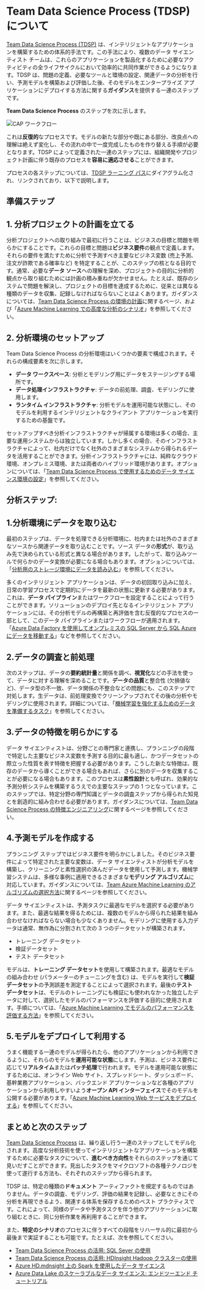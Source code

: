 <properties 
	pageTitle="Team Data Science Process について | Microsoft Azure" 
	description="Team Data Science Process は、高度な分析技術を利用したインテリジェントなアプリケーションを構築するための体系的な手法です。" 
	services="machine-learning" 
	documentationCenter="" 
	authors="bradsev"
	manager="jhubbard" 
	editor="cgronlun" />

<tags 
	ms.service="machine-learning" 
	ms.workload="data-services" 
	ms.tgt_pltfrm="na" 
	ms.devlang="na" 
	ms.topic="article" 
	ms.date="09/19/2016" 
	ms.author="bradsev" />


# Team Data Science Process (TDSP) について

[Team Data Science Process (TDSP)](data-science-process-overview.md) は、インテリジェントなアプリケーションを構築するための体系的手法です。この手法により、複数のデータ サイエンティスト チームは、これらのアプリケーションを製品化するために必要なアクティビティの全ライフサイクルにおいて効率的に共同作業ができるようになります。TDSP は、問題の定義、必要なツールと環境の設定、関連データの分析を行い、予測モデルを構築および評価した後、そのモデルをエンタープライズ アプリケーションにデプロイする方法に関する**ガイダンス**を提供する一連のステップです。

**Team Data Science Process** のステップを次に示します。

![CAP ワークフロー](./media/machine-learning-data-science-the-cortana-analytics-process/CAP-workflow.png)

これは**反復的**なプロセスです。モデルの新たな部分や既にある部分、改良点への理解は絶えず変化し、その流れの中で一度完成したものを作り替える手順が必要となります。TDSP によって定義された一連のステップには、組織開発やプロジェクト計画に伴う既存のプロセスを**容易に適応させる**ことができます。

プロセスの各ステップについては、[TDSP ラーニング パス](https://azure.microsoft.com/documentation/learning-paths/cortana-analytics-process/)にダイアグラム化され、リンクされており、以下で説明します。

## 準備ステップ 

## 1\. 分析プロジェクトの計画を立てる 

分析プロジェクトへの取り組みで最初に行うことは、ビジネスの目標と問題を明らかにすることです。これらの目標と問題は**ビジネス要件**の観点で定義します。それらの要件を満たすために分析で予測すべき主要なビジネス変数 (売上予測、注文が詐欺である確率など) を特定することが、このステップの核となる目的です。通常、必要な**データ ソース**への理解を深め、プロジェクトの目的に分析的観点から取り組むためには計画の積み重ねが欠かせません。たとえば、既存のシステムで問題を解決し、プロジェクトの目標を達成するために、従来とは異なる種類のデータを収集、記録しなければならないことはよくあります。ガイダンスについては、[Team Data Science Process の環境の計画](machine-learning-data-science-plan-your-environment.md)に関するページ、および「[Azure Machine Learning での高度な分析のシナリオ](machine-learning-data-science-plan-sample-scenarios.md)」を参照してください。

## 2\. 分析環境のセットアップ 

Team Data Science Process の分析環境はいくつかの要素で構成されます。それらの構成要素を次に示します。

- **データ ワークスペース**: 分析とモデリング用にデータをステージングする場所です。
- **データ処理インフラストラクチャ**: データの前処理、調査、モデリングに使用します。
- **ランタイム インフラストラクチャ**: 分析モデルを運用可能な状態にし、そのモデルを利用するインテリジェントなクライアント アプリケーションを実行するための基盤です。

セットアップすべき分析インフラストラクチャが帰属する環境は多くの場合、主要な運用システムからは独立しています。しかし多くの場合、そのインフラストラクチャによって、社内だけでなく社外のさまざまなシステムから得られるデータを活用することができます。分析インフラストラクチャには、純粋なクラウド環境、オンプレミス環境、または両者のハイブリッド環境があります。オプションについては、「[Team Data Science Process で使用するためのデータ サイエンス環境の設定](machine-learning-data-science-environment-setup.md)」を参照してください。

## 分析ステップ:  

## 1\.分析環境にデータを取り込む 

最初のステップは、データを処理できる分析環境に、社内または社外のさまざまなソースから関連データを取り込むことです。ソース データの**形式**が、取り込み先で決められている形式と異なる場合があります。したがって、取り込みツールで何らかのデータ変換が必要になる場合もあります。オプションについては、「[分析用のストレージ環境にデータを読み込む](machine-learning-data-science-ingest-data.md)」を参照してください。

多くのインテリジェント アプリケーションは、データの初回取り込みに加え、日常の学習プロセスで定期的にデータを最新の状態に更新する必要があります。これは、**データ パイプライン**またはワークフローを設定することによって行うことができます。ソリューションのデプロイ先となるインテリジェント アプリケーションには、その分析モデルの再構築と再評価を含む反復的なプロセスの一部として、このデータ パイプラインまたはワークフローが適用されます。「[Azure Data Factory を使用してオンプレミスの SQL Server から SQL Azure にデータを移動する](machine-learning-data-science-move-sql-azure-adf.md)」などを参照してください。


## 2\.データの調査と前処理 

次のステップは、データの**要約統計量**と関係を調べ、**視覚化**などの手法を使って、データに対する理解を深めることです。**データの品質**と整合性 (欠損値など)、データ型の不一致、データ関係の不整合などの問題にも、このステップで対処します。生データは、前処理変換でクリーンアップされてその後の分析やモデリングに使用されます。詳細については、「[機械学習を強化するためのデータを準備するタスク](machine-learning-data-science-prepare-data.md)」を参照してください。


## 3\.データの特徴を明らかにする 

データ サイエンティストは、分野ごとの専門家と連携し、プランニングの段階で特定した主要なビジネス変数を予測する目的に最も適し、かつデータセットの際立った性質を表す特徴を把握する必要があります。こうした新たな特徴は、既存のデータから導くことができる場合もあれば、さらに別のデータを収集することが必要になる場合もあります。このプロセスは**素性設計**とも呼ばれ、効果的な予測分析システムを構築するうえでの主要なステップの 1 つとなっています。このステップでは、特定分野の専門知識とデータの調査ステップから得られた知見とを創造的に組み合わせる必要があります。ガイダンスについては、[Team Data Science Process の特徴エンジニアリング](machine-learning-data-science-create-features.md)に関するページを参照してください。


## 4\.予測モデルを作成する 

プランニング ステップではビジネス要件を明らかにしました。そのビジネス要件によって特定された主要な変数は、データ サイエンティストが分析モデルを構築し、クリーニングと素性選択の済んだデータを使用して予測します。機械学習システムは、多様な事例に適用できるさまざまな**モデリング アルゴリズム**に対応しています。ガイダンスについては、[Team Azure Machine Learning のアルゴリズムの選択方法](machine-learning-algorithm-choice.md)に関するページを参照してください。

データ サイエンティストは、予測タスクに最適なモデルを選択する必要があります。また、最適な結果を得るためには、複数のモデルから得られた結果を組み合わせなければならない場合も少なくありません。モデリングに使用する入力データは通常、無作為に分割されて次の 3 つのデータセットが構築されます。

- トレーニング データセット
- 検証データセット
- テスト データセット

モデルは、**トレーニング データセット**を使用して構築されます。最適なモデルの組み合わせ (パラメーターのチューニングを含む) は、モデルを実行して**検証データセット**の予測誤差を測定することによって選択されます。最後の**テスト データセット**は、モデルのトレーニングにも検証にも使われなかった独立したデータに対して、選択したモデルのパフォーマンスを評価する目的に使用されます。手順については、「[Azure Machine Learning でモデルのパフォーマンスを評価する方法](machine-learning-evaluate-model-performance.md)」を参照してください。


## 5\.モデルをデプロイして利用する 

うまく機能する一連のモデルが得られたら、他のアプリケーションから利用できるように、それらのモデルを**運用可能な状態**にします。予測は、ビジネス要件に応じて**リアルタイム**または**バッチ処理**で行われます。モデルを運用可能な状態にするためには、オンライン Web サイト、スプレッドシート、ダッシュボード、基幹業務アプリケーション、バックエンド アプリケーションなど各種のアプリケーションから利用しやすいよう**オープン API インターフェイス**でそのモデルを公開する必要があります。「[Azure Machine Learning Web サービスをデプロイする](machine-learning-publish-a-machine-learning-web-service.md)」を参照してください。

## まとめと次のステップ

[Team Data Science Process](https://azure.microsoft.com/documentation/learning-paths/cortana-analytics-process/) は、繰り返し行う一連のステップとしてモデル化されます。高度な分析技術を使ってインテリジェントなアプリケーションを構築するために必要なタスクについて、**進むべき方向性**をそれらのステップを通じて見いだすことができます。見出したタスクをマイクロソフトの各種テクノロジを使って遂行する方法も、それぞれのステップから得られます。

TDSP は、特定の種類の**ドキュメント** アーティファクトを規定するものではありません。データの調査、モデリング、評価の結果を記録し、必要なときにその分析を再現できるよう、関連する体系を保存するためのベスト プラクティスです。これによって、同様のデータや予測タスクを伴う他のアプリケーションに取り組むときに、同じ分析作業を再利用することができます。

また、**特定のシナリオ**のプロセスに伴うすべての段階をリハーサル的に最初から最後まで実証することも可能です。たとえば、次を参照してください。

- [Team Data Science Process の活用: SQL Sever の使用](machine-learning-data-science-process-sql-walkthrough.md)
- [Team Data Science Process の活用: HDInsight Hadoop クラスターの使用](machine-learning-data-science-process-hive-walkthrough.md)
- [Azure HD.mdnsight 上の Spark を使用したデータ サイエンス](machine-learning-data-science-spark-overview.md)
- [Azure Data Lake のスケーラブルなデータ サイエンス: エンドツーエンド チュートリアル](machine-learning-data-science-process-data-lake-walkthrough.md)

 

<!---HONumber=AcomDC_0921_2016-->